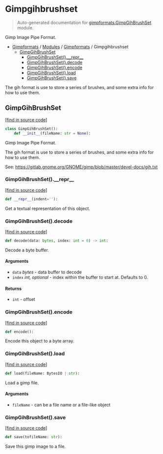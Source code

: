 # Gimpgihbrushset

> Auto-generated documentation for [gimpformats.GimpGihBrushSet](../../../gimpformats/GimpGihBrushSet.py) module.

Gimp Image Pipe Format.

- [Gimpformats](../README.md#gimpformats-index) / [Modules](../MODULES.md#gimpformats-modules) / [Gimpformats](index.md#gimpformats) / Gimpgihbrushset
    - [GimpGihBrushSet](#gimpgihbrushset)
        - [GimpGihBrushSet().\_\_repr\_\_](#gimpgihbrushset__repr__)
        - [GimpGihBrushSet().decode](#gimpgihbrushsetdecode)
        - [GimpGihBrushSet().encode](#gimpgihbrushsetencode)
        - [GimpGihBrushSet().load](#gimpgihbrushsetload)
        - [GimpGihBrushSet().save](#gimpgihbrushsetsave)

The gih format is use to store a series of brushes, and some extra info
for how to use them.

## GimpGihBrushSet

[[find in source code]](../../../gimpformats/GimpGihBrushSet.py#L17)

```python
class GimpGihBrushSet():
    def __init__(fileName: str = None):
```

Gimp Image Pipe Format.

The gih format is use to store a series of brushes, and some extra info
for how to use them.

See:
 https://gitlab.gnome.org/GNOME/gimp/blob/master/devel-docs/gih.txt

### GimpGihBrushSet().\_\_repr\_\_

[[find in source code]](../../../gimpformats/GimpGihBrushSet.py#L94)

```python
def __repr__(indent=''):
```

Get a textual representation of this object.

### GimpGihBrushSet().decode

[[find in source code]](../../../gimpformats/GimpGihBrushSet.py#L48)

```python
def decode(data: bytes, index: int = 0) -> int:
```

Decode a byte buffer.

#### Arguments

- `data` *bytes* - data buffer to decode
- `index` *int, optional* - index within the buffer to start at. Defaults to 0.

#### Returns

- `int` - offset

### GimpGihBrushSet().encode

[[find in source code]](../../../gimpformats/GimpGihBrushSet.py#L76)

```python
def encode():
```

Encode this object to a byte array.

### GimpGihBrushSet().load

[[find in source code]](../../../gimpformats/GimpGihBrushSet.py#L40)

```python
def load(fileName: BytesIO | str):
```

Load a gimp file.

#### Arguments

- `fileName` - can be a file name or a file-like object

### GimpGihBrushSet().save

[[find in source code]](../../../gimpformats/GimpGihBrushSet.py#L90)

```python
def save(tofileName: str):
```

Save this gimp image to a file.
